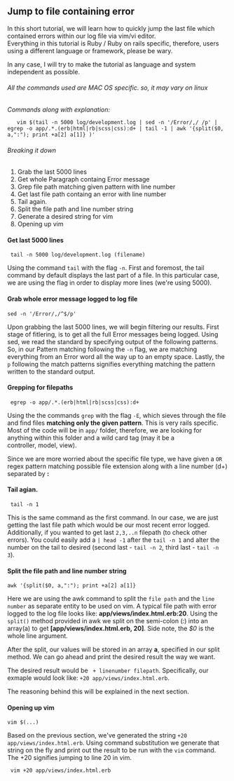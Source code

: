 ## Jump to file containing error 

In this short tutorial, we will learn how to quickly jump the last file which contained errors within our log file via vim/vi editor.  
Everything in this tutorial is Ruby / Ruby on rails specific, therefore, users using a different language or framework, please be wary.  

In any case, I will try to make the tutorial as language and system independent as possible. 


###### All the commands used are MAC OS specific. so, it may vary on linux 

*Commands along with explanation:*
```shell
   vim $(tail -n 5000 log/development.log | sed -n '/Error/,/ /p' | egrep -o app/.*.(erb|html|rb|scss|css):d+ | tail -1 | awk '{split($0, a,":"); print +a[2] a[1]} )'
```

###### Breaking it down

1. Grab the last 5000 lines
2. Get whole Paragraph containg Error message  
3. Grep file path matching given pattern with line number 
4. Get last file path containg an error with line number 
5. Tail again.
6. Split the file path and line number string  
7. Generate a desired string for vim 
8. Opening up vim 

#### Get last 5000 lines 

```shell 
 tail -n 5000 log/development.log (filename) 
```

 Using the command `tail` with the flag `-n`. First and foremost, the tail command by default displays the last part of a file. In this particular case, we are using the flag 
in order to display more lines (we're using 5000). 

#### Grab whole error message logged to log file

```shell
sed -n '/Error/,/^$/p'
```

Upon grabbing the last 5000 lines, we will begin filtering our results. First stage of fitlering, is to get all the full Error messages being logged. 
Using sed, we read the standard by specifying output of the following patterns. So, in our Pattern matching following the `-n` flag, we are matching everything from an Error 
word all the way up to an empty space. Lastly, the `p` following the match patterns signifies everything matching the pattern written to the standard output. 

#### Grepping for filepaths 

```shell
 egrep -o app/.*.(erb|html|rb|scss|css):d+ 
```

Using the the commands `grep` with the flag `-E`, which sieves through the file and find files **matching only the given pattern**.
This is very rails specific. Most of the code will be in `app/` folder, therefore, we are looking for anything within this folder and a wild card tag (may it be a   
controller, model, view). 

Since we are more worried about the specific file type, we have given a `OR` regex pattern matching possible file extension along with a 
line number (d+) separated by **:**

#### Tail agian.  

```shell
 tail -n 1 
```

This is the same command as the first command. In our case, we are just getting the last file path which would be our most recent error logged. 
Additionally, if you wanted to get last `2,3,..n` filepath (to check other errors). You could easily add a `| head -1` after the `tail -n 1` and alter 
the number on the tail to desired (second last - `tail -n 2`, third last - `tail -n 3`). 


####  Split the file path and line number string 
 
```shell 
awk '{split($0, a,":"); print +a[2] a[1]} 
```

Here we are using the awk command to split the `file path` and the `line number` as separate entity to be used on vim.
A typical file path with error logged to the log file looks like: **app/views/index.html.erb:20**. Using the `split()` method provided
in awk we split on the semi-colon (:) into an array(a) to get **[app/views/index.html.erb, 20]**. Side note, the *$0* is the whole line argument.

After the split, our values will be stored in an array **a**, specified in our split method. We can go ahead and print the desired result the way we want. 

The desired result would be ` + linenumber filepath`.
Specifically, our exmaple would look like: `+20 app/views/index.html.erb`.

The reasoning behind this will be explained in the next section.

#### Opening up vim 

```shell 
vim $(...)
```

Based on the previous section, we've generated the string `+20 app/views/index.html.erb`. Using command substitution we generate that string on the fly and
print out the result to be run with the `vim` command. The +20 signifies jumping to line 20 in vim. 

``` shell 
 vim +20 app/views/index.html.erb
``` 
